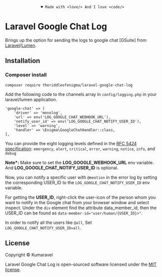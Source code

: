 <p align="center"><code>&hearts; Made with &lt;love/&gt; And I love &lt;code/&gt;</code></p>

# Laravel Google Chat Log

Brings up the option for sending the logs to google chat [GSuite] from [Laravel](https://laravel.com)/[Lumen](https://lumen.laravel.com).

## Installation
### Composer install
```shell
composer require theriddleofenigma/laravel-google-chat-log
```

Add the following code to the channels array in `config/logging.php` in your laravel/lumen application.
```
'google-chat' => [
    'driver' => 'monolog',
    'url' => env('LOG_GOOGLE_CHAT_WEBHOOK_URL'),
    'notify_user_id' => env('LOG_GOOGLE_CHAT_NOTIFY_USER_ID'),
    'level' => 'warning',
    'handler' => \Enigma\GoogleChatHandler::class,
],
```

You can provide the eight logging levels defined in the [RFC 5424 specification](https://tools.ietf.org/html/rfc5424): `emergency`, `alert`, `critical`, `error`, `warning`, `notice`, `info`, and `debug`

<b>Note*:</b> Make sure to set the <b>LOG_GOOGLE_WEBHOOK_URL</b> env variable. And <b>LOG_GOOGLE_CHAT_NOTIFY_USER_ID</b> is optional.

Now, you can notify a specific user with `@mention` in the error log by setting the corresponding USER_ID to the `LOG_GOOGLE_CHAT_NOTIFY_USER_ID` env variable. 

For getting the <b>USER_ID</b>, right-click the user-icon of the person whom you want to notify in the Google chat from your browser window and select inspect. Under the `div` element find the attribute data_member_id, then the USER_ID can be found as `data-member-id="user/human/{USER_ID}>"`.

In order to notify all the users like `@all`, Set ```LOG_GOOGLE_CHAT_NOTIFY_USER_ID=all```.

## License

Copyright © Kumaravel

Laravel Google Chat Log is open-sourced software licensed under the [MIT license](LICENSE).
